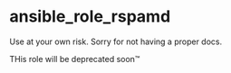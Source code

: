 # ansible_role_rspamd

Use at your own risk. Sorry for not having a proper docs.

THis role will be deprecated soon™
